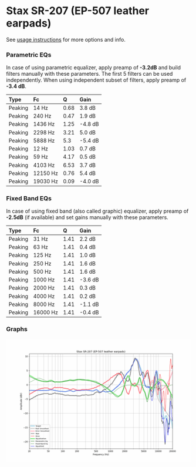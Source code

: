 # Stax SR-207 (EP-507 leather earpads)
See [usage instructions](https://github.com/jaakkopasanen/AutoEq#usage) for more options and info.

### Parametric EQs
In case of using parametric equalizer, apply preamp of **-3.2dB** and build filters manually
with these parameters. The first 5 filters can be used independently.
When using independent subset of filters, apply preamp of **-3.4 dB**.

| Type    | Fc       |    Q | Gain    |
|:--------|:---------|:-----|:--------|
| Peaking | 14 Hz    | 0.68 | 3.8 dB  |
| Peaking | 240 Hz   | 0.47 | 1.9 dB  |
| Peaking | 1436 Hz  | 1.25 | -4.8 dB |
| Peaking | 2298 Hz  | 3.21 | 5.0 dB  |
| Peaking | 5888 Hz  | 5.3  | -5.4 dB |
| Peaking | 12 Hz    | 1.03 | 0.7 dB  |
| Peaking | 59 Hz    | 4.17 | 0.5 dB  |
| Peaking | 4103 Hz  | 6.53 | 3.7 dB  |
| Peaking | 12150 Hz | 0.76 | 5.4 dB  |
| Peaking | 19030 Hz | 0.09 | -4.0 dB |

### Fixed Band EQs
In case of using fixed band (also called graphic) equalizer, apply preamp of **-2.5dB**
(if available) and set gains manually with these parameters.

| Type    | Fc       |    Q | Gain    |
|:--------|:---------|:-----|:--------|
| Peaking | 31 Hz    | 1.41 | 2.2 dB  |
| Peaking | 63 Hz    | 1.41 | 0.4 dB  |
| Peaking | 125 Hz   | 1.41 | 1.0 dB  |
| Peaking | 250 Hz   | 1.41 | 1.6 dB  |
| Peaking | 500 Hz   | 1.41 | 1.6 dB  |
| Peaking | 1000 Hz  | 1.41 | -3.6 dB |
| Peaking | 2000 Hz  | 1.41 | 0.3 dB  |
| Peaking | 4000 Hz  | 1.41 | 0.2 dB  |
| Peaking | 8000 Hz  | 1.41 | -1.1 dB |
| Peaking | 16000 Hz | 1.41 | -0.4 dB |

### Graphs
![](./Stax%20SR-207%20(EP-507%20leather%20earpads).png)